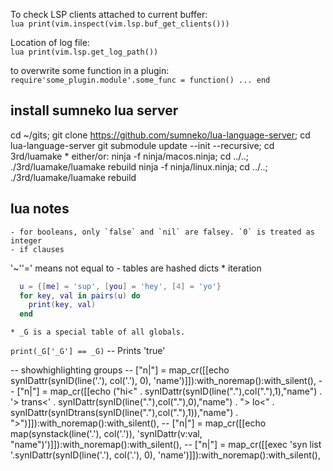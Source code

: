
To check LSP clients attached to current buffer:  
  `lua print(vim.inspect(vim.lsp.buf_get_clients()))`  

Location of log file:  
 `lua print(vim.lsp.get_log_path())`

to overwrite some function in a plugin:
`require'some_plugin.module'.some_func = function() ... end`

## install sumneko lua server

cd ~/gits; git clone <https://github.com/sumneko/lua-language-server>; cd lua-language-server
git submodule update --init --recursive; cd 3rd/luamake
    * either/or:
ninja -f ninja/macos.ninja; cd ../..; ./3rd/luamake/luamake rebuild
ninja -f ninja/linux.ninja; cd ../..; ./3rd/luamake/luamake rebuild


## lua notes

    - for booleans, only `false` and `nil` are falsey. `0` is treated as integer
    - if clauses
   '~''=' means not equal to
    - tables are hashed dicts
        * iteration

```lua
  u = {[me] = 'sup', [you] = 'hey', [4] = 'yo'}
  for key, val in pairs(u) do
    print(key, val)
  end
```

    * _G is a special table of all globals.
  `print(_G['_G'] == _G)`  -- Prints 'true'

-- showhighlighting groups
    -- ["n|<F1>"]    = map_cr([[echo synIDattr(synID(line('.'), col('.'), 0), 'name')]]):with_noremap():with_silent(),
    -- ["n|<F2>"]    = map_cr([[echo ("hi<" . synIDattr(synID(line("."),col("."),1),"name") . '> trans<' . synIDattr(synID(line("."),col("."),0),"name") . "> lo<" . synIDattr(synIDtrans(synID(line("."),col("."),1)),"name") . ">")]]):with_noremap():with_silent(),
    -- ["n|<F3>"]    = map_cr([[echo map(synstack(line('.'), col('.')), 'synIDattr(v:val, "name")')]]):with_noremap():with_silent(),
    -- ["n|<F4>"]    = map_cr([[exec 'syn list '.synIDattr(synID(line('.'), col('.'), 0), 'name')]]):with_noremap():with_silent(),
